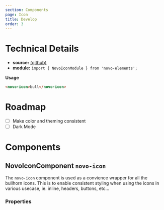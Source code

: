 ```yaml
---
section: Components
page: Icon
title: Develop
order: 3
---
```


# Technical Details

- **source:** [(github)](https://github.com/bullhorn/novo-elements/blob/master/projects/elements/components/icon)
- **module:** `import { NovoIconModule } from 'novo-elements';`

**Usage**

```html
<novo-icon>bull</novo-icon>
```

# Roadmap

- [ ] Make color and theming consistent
- [ ] Dark Mode

# Components

## NovoIconComponent `novo-icon`

The `novo-icon` component is used as a convience wrapper for all the bullhorn icons. This is to enable consistent styling when using the icons in various usecase, ie. inline, headers, buttons, etc...

### Properties

<props-table component="NovoIconComponent"></props-table>
